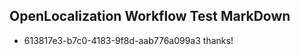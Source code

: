 ## OpenLocalization Workflow Test MarkDown
* 613817e3-b7c0-4183-9f8d-aab776a099a3 thanks!

<!--HONumber=Jul16_HO4-->


